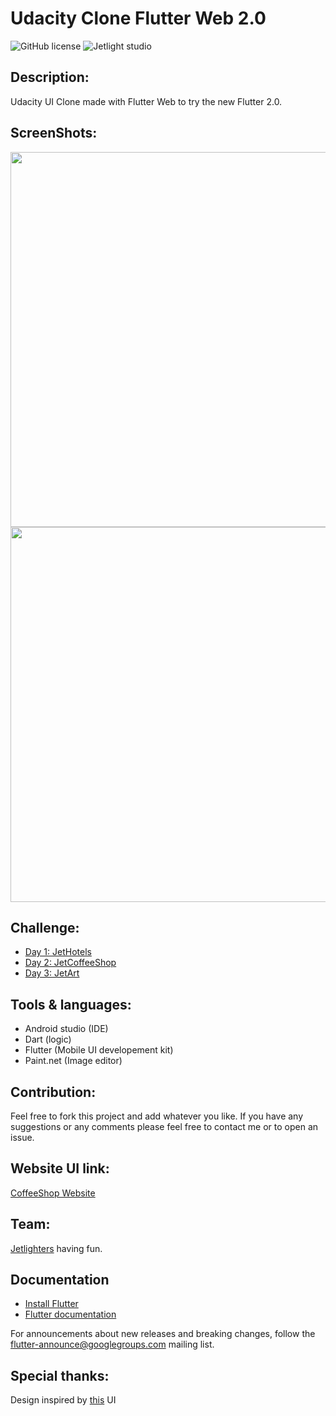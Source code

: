 # Udacity Clone Flutter Web 2.0

![GitHub license](https://img.shields.io/github/license/Mohammed-Benotmane/Tower-Defense-Game.svg)
![Jetlight studio](https://img.shields.io/badge/Made%20by-Jetlight%20studio-blue.svg?color=082544)

## Description:

Udacity UI Clone made with Flutter Web to try the new Flutter 2.0.

## ScreenShots:

<img src="images/home.jpg" width="600" /> 
<img src="images/auth.jpg" width="600" /> 

## Challenge:
* [Day 1: JetHotels](https://github.com/Mohammed-Benotmane/Jet-Hotels)
* [Day 2: JetCoffeeShop](https://github.com/Mohammed-Benotmane/Jet-Coffee-Shop)
* [Day 3: JetArt](https://github.com/Mohammed-Benotmane/Jet-Art)

## Tools & languages:
* Android studio (IDE)
* Dart (logic)
* Flutter (Mobile UI developement kit)
* Paint.net (Image editor)

## Contribution:
Feel free to fork this project and add whatever you like. If you have any suggestions or any comments please feel free to contact me or to open an issue.

## Website UI link:
[CoffeeShop Website](https://github.com/Abir-Bouhriz/Coffee-Shop-Website)

## Team:
[Jetlighters](https://github.com/JetLightStudio) having fun.

## Documentation
* [Install Flutter](https://flutter.dev/get-started/)
* [Flutter documentation](https://flutter.dev/docs)

For announcements about new releases and breaking changes, follow the
[flutter-announce@googlegroups.com](https://groups.google.com/forum/#!forum/flutter-announce)
mailing list.

## Special thanks:
Design inspired by [this](https://www.pinterest.com/pin/4714774597826824/) UI
